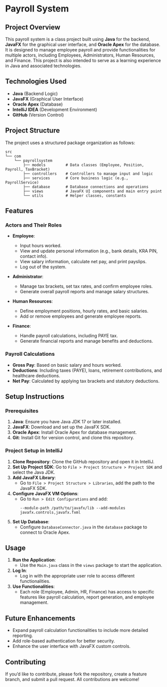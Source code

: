 # Payroll System

## Project Overview

This payroll system is a class project built using **Java** for the backend, **JavaFX** for the graphical user interface, and **Oracle Apex** for the database. It is designed to manage employee payroll and provide functionalities for multiple actors, including Employees, Administrators, Human Resources, and Finance. This project is also intended to serve as a learning experience in Java and associated technologies.

## Technologies Used

- **Java** (Backend Logic)
- **JavaFX** (Graphical User Interface)
- **Oracle Apex** (Database)
- **IntelliJ IDEA** (Development Environment)
- **GitHub** (Version Control)

## Project Structure

The project uses a structured package organization as follows:

```
src
└── com
    └── payrollsystem
        ├── models         # Data classes (Employee, Position, Payroll, TaxBracket)
        ├── controllers    # Controllers to manage input and logic
        ├── services       # Core business logic (e.g., PayrollService)
        ├── database       # Database connections and operations
        ├── views          # JavaFX UI components and main entry point
        └── utils          # Helper classes, constants
```

## Features

### Actors and Their Roles

- **Employee**:
  - Input hours worked.
  - View and update personal information (e.g., bank details, KRA PIN, contact info).
  - View salary information, calculate net pay, and print payslips.
  - Log out of the system.

- **Administrator**:
  - Manage tax brackets, set tax rates, and confirm employee roles.
  - Generate overall payroll reports and manage salary structures.

- **Human Resources**:
  - Define employment positions, hourly rates, and basic salaries.
  - Add or remove employees and generate employee reports.

- **Finance**:
  - Handle payroll calculations, including PAYE tax.
  - Generate financial reports and manage benefits and deductions.

### Payroll Calculations

- **Gross Pay**: Based on basic salary and hours worked.
- **Deductions**: Including taxes (PAYE), loans, retirement contributions, and healthcare deductions.
- **Net Pay**: Calculated by applying tax brackets and statutory deductions.

## Setup Instructions

### Prerequisites

1. **Java**: Ensure you have Java JDK 17 or later installed.
2. **JavaFX**: Download and set up the JavaFX SDK.
3. **Oracle Apex**: Install Oracle Apex for database management.
4. **Git**: Install Git for version control, and clone this repository.

### Project Setup in IntelliJ

1. **Clone Repository**: Clone the GitHub repository and open it in IntelliJ.
2. **Set Up Project SDK**: Go to `File > Project Structure > Project SDK` and select the Java JDK.
3. **Add JavaFX Library**:
   - Go to `File > Project Structure > Libraries`, add the path to the JavaFX SDK.
4. **Configure JavaFX VM Options**:
   - Go to `Run > Edit Configurations` and add:
     ```
     --module-path /path/to/javafx/lib --add-modules javafx.controls,javafx.fxml
     ```
5. **Set Up Database**:
   - Configure `DatabaseConnector.java` in the `database` package to connect to Oracle Apex.

## Usage

1. **Run the Application**:
   - Use the `Main.java` class in the `views` package to start the application.
2. **Log In**:
   - Log in with the appropriate user role to access different functionalities.
3. **Use Functionalities**:
   - Each role (Employee, Admin, HR, Finance) has access to specific features like payroll calculation, report generation, and employee management.

## Future Enhancements

- Expand payroll calculation functionalities to include more detailed reporting.
- Add role-based authentication for better security.
- Enhance the user interface with JavaFX custom controls.

## Contributing

If you’d like to contribute, please fork the repository, create a feature branch, and submit a pull request. All contributions are welcome!
